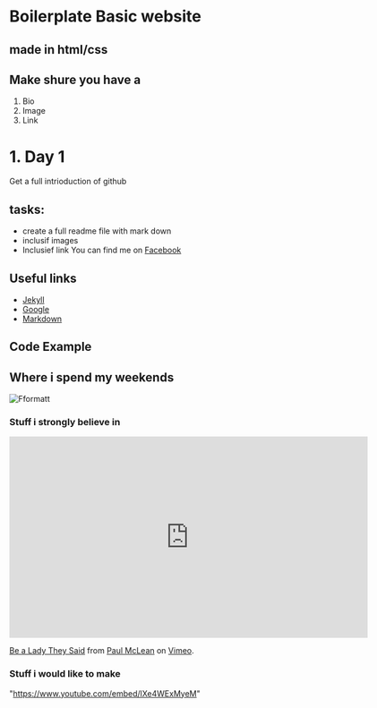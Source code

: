 # Boilerplate Basic website
## made in html/css
## Make shure you have a 
1. Bio
2. Image
3. Link
# 1. Day 1

Get a full intrioduction of github

## tasks: 

- create a full readme file with mark down
- inclusif images
- Inclusief link
You can find me on [Facebook](https://www.facebook.com/damncath)

## Useful links

- [Jekyll](http://jekyll.org)
- [Google](http://google.com)
- [Markdown](https://en.wikipedia.org/wiki/Markdown)

## Code Example



## Where i spend my weekends

![Fformatt](../Images/for-grid2.png)


### Stuff i strongly believe in 

<iframe src="https://player.vimeo.com/video/393253445?autoplay=1&color=000000&title=0&byline=0&portrait=0" width="640" height="360" frameborder="0" allow="autoplay; fullscreen" allowfullscreen></iframe>
<p><a href="https://vimeo.com/393253445">Be a Lady They Said</a> from <a href="https://vimeo.com/user48031317">Paul McLean</a> on <a href="https://vimeo.com">Vimeo</a>.</p>

### Stuff i would like to make

"https://www.youtube.com/embed/lXe4WExMyeM"




